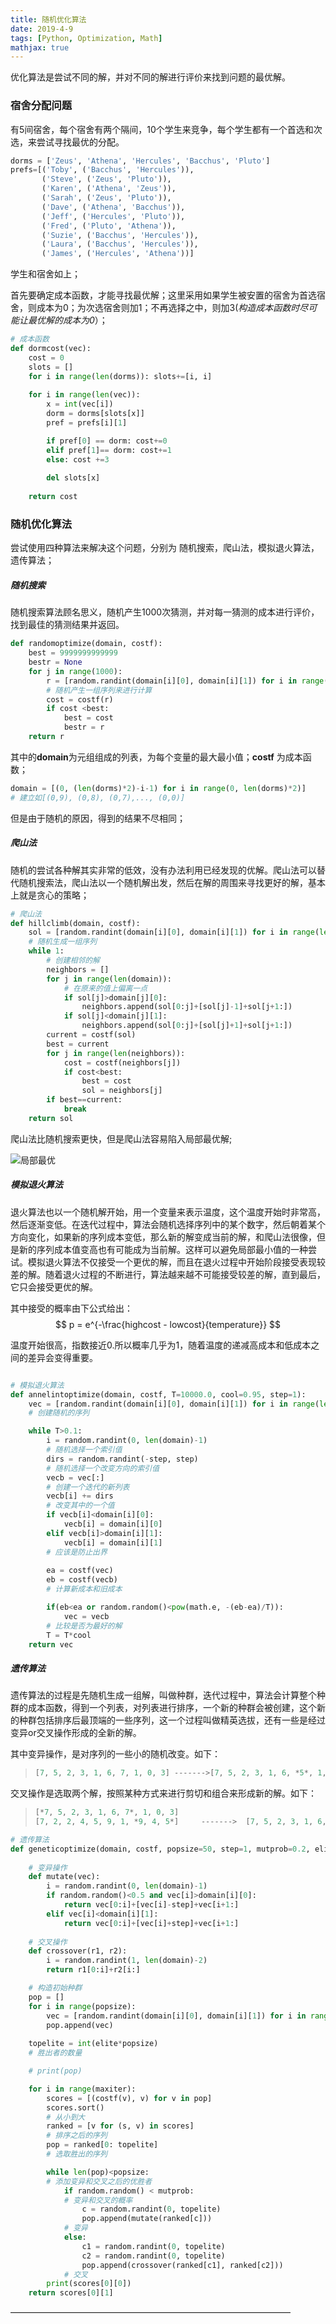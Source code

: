 ```yaml
---
title: 随机优化算法
date: 2019-4-9
tags: [Python, Optimization, Math]
mathjax: true
---
```


优化算法是尝试不同的解，并对不同的解进行评价来找到问题的最优解。

### 宿舍分配问题

有5间宿舍，每个宿舍有两个隔间，10个学生来竞争，每个学生都有一个首选和次选，来尝试寻找最优的分配。

```python
dorms = ['Zeus', 'Athena', 'Hercules', 'Bacchus', 'Pluto']
prefs=[('Toby', ('Bacchus', 'Hercules')),
       ('Steve', ('Zeus', 'Pluto')),
       ('Karen', ('Athena', 'Zeus')),
       ('Sarah', ('Zeus', 'Pluto')),
       ('Dave', ('Athena', 'Bacchus')), 
       ('Jeff', ('Hercules', 'Pluto')), 
       ('Fred', ('Pluto', 'Athena')), 
       ('Suzie', ('Bacchus', 'Hercules')), 
       ('Laura', ('Bacchus', 'Hercules')), 
       ('James', ('Hercules', 'Athena'))]
```

学生和宿舍如上；

<!-- more -->

首先要确定成本函数，才能寻找最优解；这里采用如果学生被安置的宿舍为首选宿舍，则成本为0；为次选宿舍则加1；不再选择之中，则加3(*构造成本函数时尽可能让最优解的成本为0*）；

```python
# 成本函数
def dormcost(vec):
    cost = 0
    slots = []
    for i in range(len(dorms)): slots+=[i, i]
    
    for i in range(len(vec)):
        x = int(vec[i])
        dorm = dorms[slots[x]]
        pref = prefs[i][1]

        if pref[0] == dorm: cost+=0
        elif pref[1]== dorm: cost+=1
        else: cost +=3
        
        del slots[x]
    
    return cost
```

### 随机优化算法

尝试使用四种算法来解决这个问题，分别为 随机搜索，爬山法，模拟退火算法，遗传算法；

##### 随机搜索

随机搜索算法顾名思义，随机产生1000次猜测，并对每一猜测的成本进行评价，找到最佳的猜测结果并返回。

```python
def randomoptimize(domain, costf):
    best = 9999999999999
    bestr = None
    for j in range(1000):
        r = [random.randint(domain[i][0], domain[i][1]) for i in range(len(domain))]
        # 随机产生一组序列来进行计算
        cost = costf(r)
        if cost <best:
            best = cost
            bestr = r
    return r
```

其中的**domain**为元组组成的列表，为每个变量的最大最小值；**costf** 为成本函数；

```python
domain = [(0, (len(dorms)*2)-i-1) for i in range(0, len(dorms)*2)]
# 建立如[(0,9), (0,8), (0,7),..., (0,0)]
```

但是由于随机的原因，得到的结果不尽相同；

##### 爬山法

随机的尝试各种解其实非常的低效，没有办法利用已经发现的优解。爬山法可以替代随机搜索法，爬山法以一个随机解出发，然后在解的周围来寻找更好的解，基本上就是贪心的策略；

```python
# 爬山法
def hillclimb(domain, costf):
    sol = [random.randint(domain[i][0], domain[i][1]) for i in range(len(domain))]
    # 随机生成一组序列
    while 1:
        # 创建相邻的解
        neighbors = []
        for j in range(len(domain)):
            # 在原来的值上偏离一点
            if sol[j]>domain[j][0]:
                neighbors.append(sol[0:j]+[sol[j]-1]+sol[j+1:])
            if sol[j]<domain[j][1]:
                neighbors.append(sol[0:j]+[sol[j]+1]+sol[j+1:]) 
        current = costf(sol)
        best = current
        for j in range(len(neighbors)):
            cost = costf(neighbors[j])
            if cost<best:
                best = cost
                sol = neighbors[j]
        if best==current:
            break
    return sol
```

爬山法比随机搜索更快，但是爬山法容易陷入局部最优解;

![局部最优](https://image-1252432001.cos.ap-chengdu.myqcloud.com/blog/optimization/timg.jpg)

##### 模拟退火算法

退火算法也以一个随机解开始，用一个变量来表示温度，这个温度开始时非常高，然后逐渐变低。在迭代过程中，算法会随机选择序列中的某个数字，然后朝着某个方向变化，如果新的序列成本变低，那么新的解变成当前的解，和爬山法很像，但是新的序列成本值变高也有可能成为当前解。这样可以避免局部最小值的一种尝试。模拟退火算法不仅接受一个更优的解，而且在退火过程中开始阶段接受表现较差的解。随着退火过程的不断进行，算法越来越不可能接受较差的解，直到最后，它只会接受更优的解。

其中接受的概率由下公式给出：
$$
p = e^{-\frac{highcost - lowcost}{temperature}}
$$

温度开始很高，指数接近0.所以概率几乎为1，随着温度的递减高成本和低成本之间的差异会变得重要。

```python

# 模拟退火算法
def annelintoptimize(domain, costf, T=10000.0, cool=0.95, step=1):
    vec = [random.randint(domain[i][0], domain[i][1]) for i in range(len(domain))]
    # 创建随机的序列

    while T>0.1:
        i = random.randint(0, len(domain)-1)
        # 随机选择一个索引值
        dirs = random.randint(-step, step)
        # 随机选择一个改变方向的索引值 
        vecb = vec[:]
        # 创建一个迭代的新列表
        vecb[i] += dirs
        # 改变其中的一个值
        if vecb[i]<domain[i][0]:                
            vecb[i] = domain[i][0]
        elif vecb[i]>domain[i][1]:
            vecb[i] = domain[i][1]
        # 应该是防止出界
        
        ea = costf(vec)
        eb = costf(vecb)
        # 计算新成本和旧成本

        if(eb<ea or random.random()<pow(math.e, -(eb-ea)/T)):
            vec = vecb
        # 比较是否为最好的解
        T = T*cool
    return vec
```

##### 遗传算法

遗传算法的过程是先随机生成一组解，叫做种群，迭代过程中，算法会计算整个种群的成本函数，得到一个列表，对列表进行排序，一个新的种群会被创建，这个新的种群包括排序后最顶端的一些序列，这一个过程叫做精英选拔，还有一些是经过变异or交叉操作形成的全新的解。

其中变异操作，是对序列的一些小的随机改变。如下：

> ```python
> [7, 5, 2, 3, 1, 6, 7, 1, 0, 3] ------->[7, 5, 2, 3, 1, 6, *5*, 1, 0, 3]
> ```

交叉操作是选取两个解，按照某种方式来进行剪切和组合来形成新的解。如下：

> ```python
> [*7, 5, 2, 3, 1, 6, 7*, 1, 0, 3]
> [7, 2, 2, 4, 5, 9, 1, *9, 4, 5*]     ------->  [7, 5, 2, 3, 1, 6, 7, 9, 4, 5]
> ```

```python
# 遗传算法
def geneticoptimize(domain, costf, popsize=50, step=1, mutprob=0.2, elite=0.2, maxiter=100):
    
    # 变异操作
    def mutate(vec):
        i = random.randint(0, len(domain)-1)
        if random.random()<0.5 and vec[i]>domain[i][0]:
            return vec[0:i]+[vec[i]-step]+vec[i+1:]
        elif vec[i]<domain[i][1]:
            return vec[0:i]+[vec[i]+step]+vec[i+1:]
    
    # 交叉操作
    def crossover(r1, r2):
        i = random.randint(1, len(domain)-2)
        return r1[0:i]+r2[i:]

    # 构造初始种群 
    pop = []
    for i in range(popsize):
        vec = [random.randint(domain[i][0], domain[i][1]) for i in range(len(domain))]
        pop.append(vec)
    
    topelite = int(elite*popsize)
    # 胜出者的数量

    # print(pop)

    for i in range(maxiter):
        scores = [(costf(v), v) for v in pop]
        scores.sort()
        # 从小到大
        ranked = [v for (s, v) in scores]
        # 排序之后的序列
        pop = ranked[0: topelite]
        # 选取胜出的序列

        while len(pop)<popsize:
        # 添加变异和交叉之后的优胜者
            if random.random() < mutprob:
            # 变异和交叉的概率
                c = random.randint(0, topelite)
                pop.append(mutate(ranked[c]))
            # 变异
            else:
                c1 = random.randint(0, topelite)
                c2 = random.randint(0, topelite)
                pop.append(crossover(ranked[c1], ranked[c2]))
            # 交叉
        print(scores[0][0])
    return scores[0][1]
```
————————————————————————————————
